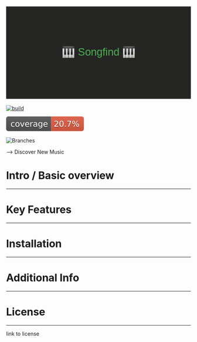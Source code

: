 ![Songfind](/img/banner.png)

[![build](https://github.com/alxlenc/songfind/actions/workflows/maven.yml/badge.svg)](https://github.com/alxlenc/songfind/actions/workflows/maven.yml)

![Coverage](.github/badges/jacoco.svg)

![Branches](.github/badges/branches.svg)

--> Discover New Music

# Intro / Basic overview

---

# Key Features

---

# Installation

---

# Additional Info

---

# License

---
link to license

